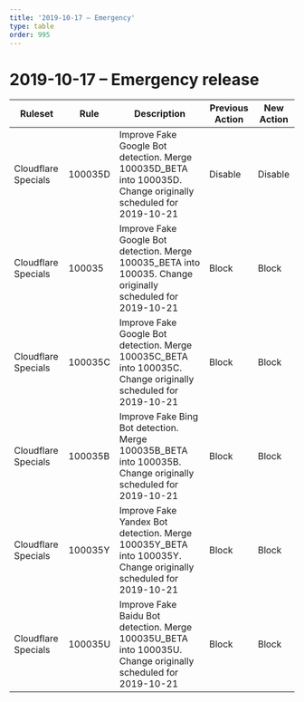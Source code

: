 ```yaml
---
title: '2019-10-17 – Emergency'
type: table
order: 995
---
```


# 2019-10-17 – Emergency release

<TableWrap><table style="width: 100%">

<thead>
  <tr>
    <th>Ruleset</th>
    <th>Rule</th>
    <th>Description</th>
    <th>Previous Action</th>
    <th>New Action</th>
  </tr>
</thead>
<tbody>
  <tr>
    <td>Cloudflare Specials</td>
    <td>100035D</td>
    <td>
      Improve Fake Google Bot detection. Merge 100035D_BETA into 100035D. Change
      originally scheduled for 2019-10-21
    </td>
    <td>Disable</td>
    <td>Disable</td>
  </tr>
  <tr>
    <td>Cloudflare Specials</td>
    <td>100035</td>
    <td>
      Improve Fake Google Bot detection. Merge 100035_BETA into 100035. Change
      originally scheduled for 2019-10-21
    </td>
    <td>Block</td>
    <td>Block</td>
  </tr>
  <tr>
    <td>Cloudflare Specials</td>
    <td>100035C</td>
    <td>
      Improve Fake Google Bot detection. Merge 100035C_BETA into 100035C. Change
      originally scheduled for 2019-10-21
    </td>
    <td>Block</td>
    <td>Block</td>
  </tr>
  <tr>
    <td>Cloudflare Specials</td>
    <td>100035B</td>
    <td>
      Improve Fake Bing Bot detection. Merge 100035B_BETA into 100035B. Change
      originally scheduled for 2019-10-21
    </td>
    <td>Block</td>
    <td>Block</td>
  </tr>
  <tr>
    <td>Cloudflare Specials</td>
    <td>100035Y</td>
    <td>
      Improve Fake Yandex Bot detection. Merge 100035Y_BETA into 100035Y. Change
      originally scheduled for 2019-10-21
    </td>
    <td>Block</td>
    <td>Block</td>
  </tr>
  <tr>
    <td>Cloudflare Specials</td>
    <td>100035U</td>
    <td>
      Improve Fake Baidu Bot detection. Merge 100035U_BETA into 100035U. Change
      originally scheduled for 2019-10-21
    </td>
    <td>Block</td>
    <td>Block</td>
  </tr>
</tbody>

</table></TableWrap>
